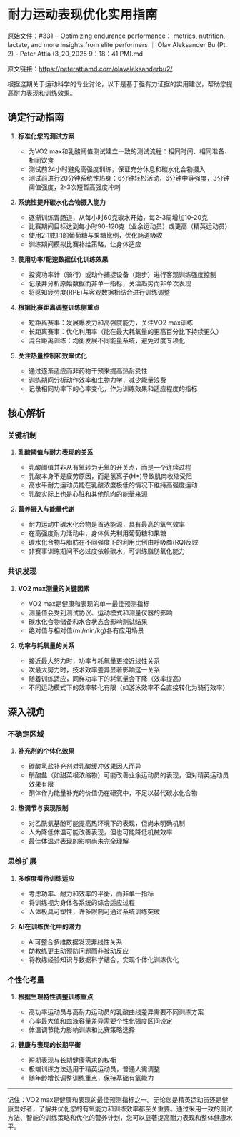 # 耐力运动表现优化实用指南

原始文件：#331 ‒ Optimizing endurance performance： metrics, nutrition, lactate, and more insights from elite performers ｜ Olav Aleksander Bu (Pt. 2) - Peter Attia (3_20_2025 9：18：41 PM).md

原文链接：https://peterattiamd.com/olavaleksanderbu2/

<YouTube videoId="QpK3jXLwz_Y" />

根据这期关于运动科学的专业讨论，以下是基于强有力证据的实用建议，帮助您提高耐力表现和训练效果。

## 确定行动指南

1. **标准化您的测试方案**
   - 为VO2 max和乳酸阈值测试建立一致的测试流程：相同时间、相同准备、相同饮食
   - 测试前24小时避免高强度训练，保证充分休息和碳水化合物摄入
   - 测试前进行20分钟系统性热身：6分钟轻松活动，6分钟中等强度，3分钟阈值强度，2-3次短暂高强度冲刺

2. **系统性提升碳水化合物摄入能力**
   - 逐渐训练胃肠道，从每小时60克碳水开始，每2-3周增加10-20克
   - 比赛期间目标达到每小时90-120克（业余运动员）或更高（精英运动员）
   - 使用2:1或1:1的葡萄糖与果糖比例，优化肠道吸收
   - 训练期间模拟比赛补给策略，让身体适应

3. **使用功率/配速数据优化训练效果**
   - 投资功率计（骑行）或动作捕捉设备（跑步）进行客观训练强度控制
   - 记录并分析原始数据而非单一指标，关注趋势而非单次表现
   - 将感知疲劳度(RPE)与客观数据相结合进行训练调整

4. **根据比赛距离调整训练侧重点**
   - 短距离赛事：发展爆发力和高强度能力，关注VO2 max训练
   - 长距离赛事：优化利用率（能在最大耗氧量的更高百分比下持续更久）
   - 混合距离训练：均衡发展不同能量系统，避免过度专项化

5. **关注热量控制和效率优化**
   - 通过逐渐适应而非药物干预来提高热耐受性
   - 训练期间分析动作效率和生物力学，减少能量浪费
   - 记录相同功率下的心率变化，作为训练效果和适应程度的指标

## 核心解析

### 关键机制

1. **乳酸阈值与耐力表现的关系**
   - 乳酸阈值并非从有氧转为无氧的开关点，而是一个连续过程
   - 乳酸本身不是疲劳原因，而是氢离子(H+)导致肌肉收缩受阻
   - 高水平耐力运动员能在乳酸浓度极低的情况下维持高强度运动
   - 乳酸实际上也是心脏和其他肌肉的能量来源

2. **营养摄入与能量代谢**
   - 耐力运动中碳水化合物是首选能源，具有最高的氧气效率
   - 在高强度耐力活动中，身体优先利用葡萄糖和果糖
   - 碳水化合物与脂肪在不同强度下的利用比例由呼吸商(RQ)反映
   - 非赛事训练期间不必过度依赖碳水，可训练脂肪氧化能力

### 共识发现

1. **VO2 max测量的关键因素**
   - VO2 max是健康和表现的单一最佳预测指标
   - 测量值会受到测试协议、运动模式和测量仪器的影响
   - 碳水化合物储备和水合状态会影响测试结果
   - 绝对值与相对值(ml/min/kg)各有应用场景

2. **功率与耗氧量的关系**
   - 接近最大努力时，功率与耗氧量更接近线性关系
   - 次最大努力时，技术效率差异显著影响这一关系
   - 随着训练适应，同样功率下的耗氧量会下降（效率提高）
   - 不同运动模式下的效率转化有限（如游泳效率不会直接转化为骑行效率）

## 深入视角

### 不确定区域

1. **补充剂的个体化效果**
   - 碳酸氢盐补充剂对乳酸缓冲效果因人而异
   - 硝酸盐（如甜菜根浓缩物）可能改善业余运动员的表现，但对精英运动员效果有限
   - 酮体作为能量补充的价值仍在研究中，不足以替代碳水化合物

2. **热调节与表现限制**
   - 对乙酰氨基酚可能提高热环境下的表现，但尚未明确机制
   - 人为降低体温可能改善表现，但也可能降低机械效率
   - 最佳体温对表现的影响尚未完全理解

### 思维扩展

1. **多维度看待训练适应**
   - 考虑功率、耐力和效率的平衡，而非单一指标
   - 将训练视为身体各系统的综合适应过程
   - 人体极具可塑性，许多限制可通过系统训练突破

2. **AI在训练优化中的潜力**
   - AI可整合多维数据发现非线性关系
   - 助教练更主动预防问题而非被动反应
   - 将教练经验知识与数据科学结合，实现个体化训练优化

### 个性化考量

1. **根据生理特性调整训练重点**
   - 高功率运动员与高耐力运动员的乳酸曲线差异需要不同训练方案
   - 心率最大值和血液容量差异需要个性化强度区间设定
   - 体温调节能力影响训练和比赛策略选择

2. **健康与表现的长期平衡**
   - 短期表现与长期健康需求的权衡
   - 极端训练方法适用于精英运动员，普通人需调整
   - 随年龄增长调整训练重点，保持基础有氧能力

---

记住：VO2 max是健康和表现的最佳预测指标之一。无论您是精英运动员还是健康爱好者，了解并优化您的有氧能力和训练效率都至关重要。通过采用一致的测试方法、智能的训练策略和优化的营养计划，您可以显著提高耐力表现和整体健康水平。